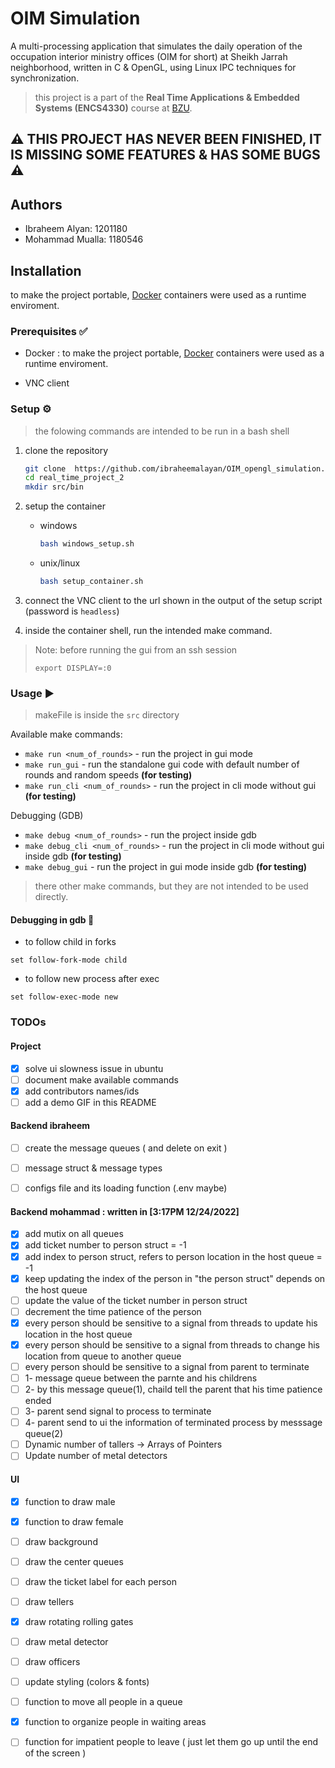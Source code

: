 # OIM Simulation

A multi-processing application that simulates the daily operation of the occupation interior ministry offices (OIM for short) at Sheikh Jarrah neighborhood, written in C & OpenGL, using Linux IPC techniques for synchronization. 

> this project is a part of the **Real Time Applications & Embedded Systems (ENCS4330)** course at [BZU](https://www.birzeit.edu).

## ⚠️ THIS PROJECT HAS NEVER BEEN FINISHED, IT IS MISSING SOME FEATURES & HAS SOME BUGS ⚠️


<!-- TODO Demo Video -->


## Authors
* Ibraheem Alyan: 1201180
* Mohammad Mualla: 1180546

## Installation

to make the project portable, [Docker](https://www.docker.com) containers were used as a runtime enviroment.

### Prerequisites ✅
* Docker : to make the project portable, [Docker](https://www.docker.com) containers were used as a runtime enviroment.

* VNC client

### Setup ⚙️

> the folowing commands are intended to be run in a bash shell

1. clone the repository
    ```bash
    git clone  https://github.com/ibraheemalayan/OIM_opengl_simulation.git real_time_project_2
    cd real_time_project_2
    mkdir src/bin
    ```


2. setup the container
    * windows
        ```bash
        bash windows_setup.sh
        ```
    * unix/linux
        ```bash
        bash setup_container.sh
        ```
3. connect the VNC client to the url shown in the output of the setup script (password is `headless`)


4. inside the container shell, run the intended make command.


> Note: before running the gui from an ssh session
> 
> ```
> export DISPLAY=:0
> ```

### Usage ▶️

> makeFile is inside the `src` directory

Available make commands:

* `make run <num_of_rounds>` - run the project in gui mode
* `make run_gui` - run the standalone gui code with default number of rounds and random speeds **(for testing)**
* `make run_cli <num_of_rounds>` - run the project in cli mode without gui **(for testing)**

Debugging (GDB)

* `make debug <num_of_rounds>` - run the project inside gdb
* `make debug_cli <num_of_rounds>` - run the project in cli mode without gui inside gdb **(for testing)**
* `make debug_gui` - run the project in gui mode inside gdb **(for testing)**


> there other make commands, but they are not intended to be used directly.

#### Debugging in gdb 🐞

* to follow child in forks
```
set follow-fork-mode child
```


* to follow new process after exec 
```
set follow-exec-mode new
```


### TODOs

#### Project

* [X] solve ui slowness issue in ubuntu
* [ ] document make available commands
* [X] add contributors names/ids
* [ ] add a demo GIF in this README

#### Backend ibraheem

* [ ] create the message queues ( and delete on exit )
* [ ] message struct & message types
* [ ] configs file and its loading function (.env maybe)


#### Backend mohammad : written in [3:17PM 12/24/2022]
* [X] add mutix on all queues
* [X] add ticket number to person struct = -1
* [X] add index to person struct, refers to person location in the host queue = -1
* [X] keep updating the index of the person in "the person struct" depends on the host queue
* [ ] update the value of the ticket number in person struct
* [ ] decrement the time patience of the person
* [X] every person should be sensitive to a signal from threads to update his location in the host queue
* [X] every person should be sensitive to a signal from threads to change his location from queue to another queue
* [ ] every person should be sensitive to a signal from parent to terminate
* [ ] 1- message queue between the parnte and his childrens
* [ ] 2- by this message queue(1), chaild tell the parent that his time patience ended 
* [ ] 3- parent send signal to process to terminate
* [ ] 4- parent send to ui the information of terminated process by messsage queue(2) 
* [ ] Dynamic number of tallers -> Arrays of Pointers
* [ ] Update number of metal detectors

#### UI

* [X] function to draw male
* [X] function to draw female
* [ ] draw background
* [ ] draw the center queues
* [ ] draw the ticket label for each person
* [ ] draw tellers
* [X] draw rotating rolling gates
* [ ] draw metal detector
* [ ] draw officers
* [ ] update styling (colors & fonts)
* [ ] function to move all people in a queue
* [X] function to organize people in waiting areas
* [ ] function for impatient people to leave ( just let them go up until the end of the screen )




